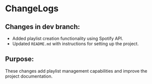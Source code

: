 # ChangeLogs

## Changes in dev branch:
- Added playlist creation functionality using Spotify API.
- Updated `README.md` with instructions for setting up the project.

## Purpose:
These changes add playlist management capabilities and improve the project documentation.
